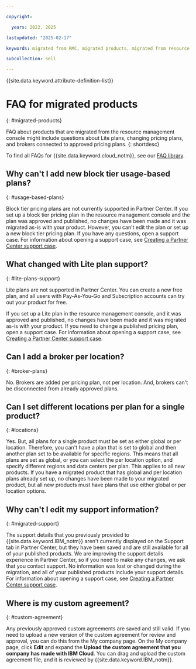```yaml
---

copyright:

  years: 2022, 2025

lastupdated: "2025-02-17"

keywords: migrated from RMC, migrated products, migrated from resource management console, migration changes

subcollection: sell

---
```


{{site.data.keyword.attribute-definition-list}}

# FAQ for migrated products
{: #migrated-products}

FAQ about products that are migrated from the resource management console might include questions about Lite plans, changing pricing plans, and brokers connected to approved pricing plans.
{: shortdesc}

To find all FAQs for {{site.data.keyword.cloud_notm}}, see our [FAQ library](/docs/faqs).

## Why can't I add new block tier usage-based plans?
{: #usage-based-plans}

Block tier pricing plans are not currently supported in Partner Center. If you set up a block tier pricing plan in the resource management console and the plan was approved and published, no changes have been made and it was migrated as-is with your product. However, you can't edit the plan or set up a new block tier pricing plan. If you have any questions, open a support case. For information about opening a support case, see [Creating a Partner Center support case](/docs/sell?topic=sell-get-pc-support#pc-support-case).

## What changed with Lite plan support?
{: #lite-plans-support}

Lite plans are not supported in Partner Center. You can create a new free plan, and all users with Pay-As-You-Go and Subscription accounts can try out your product for free.

If you set up a Lite plan in the resource management console, and it was approved and published, no changes have been made and it was migrated as-is with your product. If you need to change a published pricing plan, open a support case. For information about opening a support case, see [Creating a Partner Center support case](/docs/sell?topic=sell-get-pc-support#pc-support-case).

## Can I add a broker per location?
{: #broker-plans}

No. Brokers are added per pricing plan, not per location. And, brokers can't be disconnected from already approved plans.

## Can I set different locations per plan for a single product?
{: #locations}

Yes. But, all plans for a single product must be set as either global or per location. Therefore, you can't have a plan that is set to global and then another plan set to be available for specific regions. This means that all plans are set as global, or you can select the per location option, and specify different regions and data centers per plan. This applies to all new products. If you have a migrated product that has global and per location plans already set up, no changes have been made to your migrated product, but all new products must have plans that use either global or per location options.


## Why can't I edit my support information?
{: #migrated-support}

The support details that you previously provided to {{site.data.keyword.IBM_notm}} aren't currently displayed on the Support tab in Partner Center, but they have been saved and are still available for all of your published products. We are improving the support details experience in Partner Center, so if you need to make any changes, we ask that you contact support. No information was lost or changed during the migration, and all of your published products include your support details. For information about opening a support case, see [Creating a Partner Center support case](/docs/sell?topic=sell-get-pc-support#pc-support-case).

## Where is my custom agreement?
{: #custom-agreement}

Any previously approved custom agreements are saved and still valid. If you need to upload a new version of the custom agreement for review and approval, you can do this from the My company page. On the My company page, click **Edit** and expand the **Upload the custom agreement that you company has made with IBM Cloud**. You can drag and upload the custom agreement file, and it is reviewed by {{site.data.keyword.IBM_notm}}.
